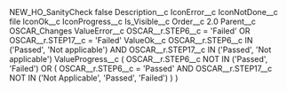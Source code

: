 <?xml version="1.0" encoding="UTF-8"?>
<CustomMetadata xmlns="http://soap.sforce.com/2006/04/metadata" xmlns:xsi="http://www.w3.org/2001/XMLSchema-instance" xmlns:xsd="http://www.w3.org/2001/XMLSchema">
    <label>NEW_HO_SanityCheck</label>
    <protected>false</protected>
    <values>
        <field>Description__c</field>
        <value xsi:nil="true"/>
    </values>
    <values>
        <field>IconError__c</field>
        <value xsi:nil="true"/>
    </values>
    <values>
        <field>IconNotDone__c</field>
        <value xsi:type="xsd:string">file</value>
    </values>
    <values>
        <field>IconOk__c</field>
        <value xsi:nil="true"/>
    </values>
    <values>
        <field>IconProgress__c</field>
        <value xsi:nil="true"/>
    </values>
    <values>
        <field>Is_Visible__c</field>
        <value xsi:nil="true"/>
    </values>
    <values>
        <field>Order__c</field>
        <value xsi:type="xsd:double">2.0</value>
    </values>
    <values>
        <field>Parent__c</field>
        <value xsi:type="xsd:string">OSCAR_Changes</value>
    </values>
    <values>
        <field>ValueError__c</field>
        <value xsi:type="xsd:string">OSCAR__r.STEP6__c = &apos;Failed&apos;
OR 
OSCAR__r.STEP17__c = &apos;Failed&apos;</value>
    </values>
    <values>
        <field>ValueOk__c</field>
        <value xsi:type="xsd:string">OSCAR__r.STEP6__c IN (&apos;Passed&apos;, &apos;Not applicable&apos;) 
AND 
OSCAR__r.STEP17__c IN (&apos;Passed&apos;, &apos;Not applicable&apos;)</value>
    </values>
    <values>
        <field>ValueProgress__c</field>
        <value xsi:type="xsd:string">(
	OSCAR__r.STEP6__c NOT IN (&apos;Passed&apos;, &apos;Failed&apos;)
	OR
	(
		OSCAR__r.STEP6__c = &apos;Passed&apos;
		AND
		OSCAR__r.STEP17__c NOT IN (&apos;Not Applicable&apos;, &apos;Passed&apos;, &apos;Failed&apos;)
	)
)</value>
    </values>
</CustomMetadata>
